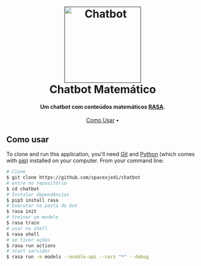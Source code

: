 <h1 align="center">
  <br>
  <a href=""><img src="https://media.giphy.com/media/jVflkGtOAL0qIrZ6nL/giphy.gif" alt="Chatbot" width="200"></a>
  <br>
  Chatbot Matemático
  <br>
</h1>

<h4 align="center">Um chatbot com conteúdos matemáticos <a href="https://rasa.com/" target="_blank">RASA</a>.</h4>


<p align="center">
  <a href="#how-to-use">Como Usar</a> •
</p>

## Como usar
To clone and run this application, you'll need [Git](https://git-scm.com) and [Python](https://www.python.org/) (which comes with [pip](https://pypi.org/project/pip/)) installed on your computer. From your command line:

```bash
# Clone
$ git clone https://github.com/spacexjedi/chatbot
# entre no repositório
$ cd chatbot
# Instalar dependências
$ pip3 install rasa
# Executar na pasta do bot
$ rasa init
# treinar um modelo
$ rasa train
# usar no shell
$ rasa shell
# se tiver ações
$ rasa run actions
# start servidor
$ rasa run -m models --enable-api --cors "*" --debug
```
